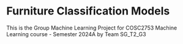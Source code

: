 # Furniture Classification Models
This is the Group Machine Learning Project for COSC2753 Machine Learning course - Semester 2024A by Team SG_T2_G3
